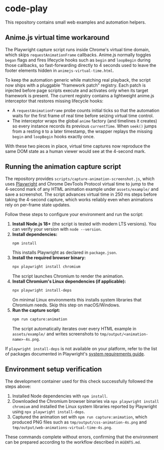 # code-play

This repository contains small web examples and automation helpers.

## Anime.js virtual time workaround

The Playwright capture script runs inside Chrome's virtual time domain, which
skips `requestAnimationFrame` callbacks. Anime.js normally toggles `began`
flags and fires lifecycle hooks such as `begin` and `loopBegin` during those
callbacks, so fast-forwarding directly to 4 seconds used to leave the footer
elements hidden in `animejs-virtual-time.html`.

To keep the automation generic while matching real playback, the script now
ships with a pluggable "framework patch" registry. Each patch is injected
before page scripts execute and activates only when its target framework is
present. The current registry contains a lightweight anime.js interceptor that
restores missing lifecycle hooks:

* A `requestAnimationFrame` probe counts initial ticks so that the automation
  waits for the first frame of real time before seizing virtual time control.
* The interceptor wraps the global `anime` factory (and timelines it creates) so
  every instance records its previous `currentTime`. When `seek()` jumps from a
  resting `0` to a later timestamp, the wrapper replays the missing `begin` and
  `loopBegin` hooks exactly once.

With these two pieces in place, virtual time captures now reproduce the same
DOM state as a human viewer would see at the 4-second mark.

## Running the animation capture script

The repository provides `scripts/capture-animation-screenshot.js`, which uses [Playwright](https://playwright.dev/) and Chrome DevTools Protocol virtual time to jump to the 4-second mark of any HTML animation example under `assets/example/` and save a screenshot. The script advances virtual time in 250 ms steps before taking the 4-second capture, which works reliably even when animations rely on per-frame state updates.

Follow these steps to configure your environment and run the script:

1. **Install Node.js 18+** (the script is tested with modern LTS versions). You can verify your version with `node --version`.
2. **Install dependencies:**
   ```bash
   npm install
   ```
   This installs Playwright as declared in `package.json`.
3. **Install the required browser binary:**
   ```bash
   npx playwright install chromium
   ```
   The script launches Chromium to render the animation.
4. **Install Chromium's Linux dependencies (if applicable):**
   ```bash
   npx playwright install-deps
   ```
   On minimal Linux environments this installs system libraries that Chromium needs. Skip this step on macOS/Windows.
5. **Run the capture script:**
   ```bash
   npm run capture:animation
   ```
   The script automatically iterates over every HTML example in `assets/example/` and writes screenshots to `tmp/output/<animation-name>-4s.png`.

If `playwright install-deps` is not available on your platform, refer to the list of packages documented in Playwright's [system requirements guide](https://playwright.dev/docs/intro#system-requirements).

## Environment setup verification

The development container used for this check successfully followed the steps above:

1. Installed Node dependencies with `npm install`.
2. Downloaded the Chromium browser binaries via `npx playwright install chromium` and installed the Linux system libraries reported by Playwright using `npx playwright install-deps`.
3. Captured the animation set with `npm run capture:animation`, which produced PNG files such as `tmp/output/css-animation-4s.png` and `tmp/output/web-animations-virtual-time-4s.png`.

These commands complete without errors, confirming that the environment can be prepared according to the workflow described in `AGENTS.md`.
